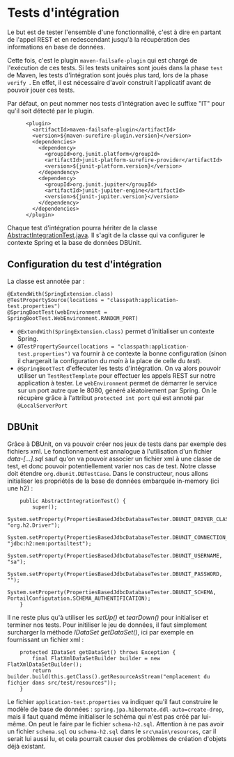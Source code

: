# Tests d'intégration
Le but est de tester l'ensemble d'une fonctionnalité, c'est à dire en partant de l'appel REST et en redescendant jusqu'à la récupération des informations en base de données.

Cette fois, c'est le plugin `maven-failsafe-plugin` qui est chargé de l'exécution de ces tests. Si les tests unitaires sont joués dans la phase `test` de Maven, les tests d'intégration 
sont joués plus tard, lors de la phase `verify `. En effet, il est nécessaire d'avoir construit l'applicatif avant de pouvoir jouer ces tests.

Par défaut, on peut nommer nos tests d'intégration avec le suffixe "IT" pour qu'il soit détecté par le plugin.
```
      <plugin>
        <artifactId>maven-failsafe-plugin</artifactId>
        <version>${maven-surefire-plugin.version}</version>
        <dependencies>
          <dependency>
            <groupId>org.junit.platform</groupId>
            <artifactId>junit-platform-surefire-provider</artifactId>
            <version>${junit-platform.version}</version>
          </dependency>
          <dependency>
            <groupId>org.junit.jupiter</groupId>
            <artifactId>junit-jupiter-engine</artifactId>
            <version>${junit-jupiter.version}</version>
          </dependency>
        </dependencies>
      </plugin>
```

Chaque test d'intégration pourra hériter de la classe [AbstractIntegrationTest.java](../../src/test/java/fr/deroffal/portail/AbstractIntegrationTest.java). Il s'agit de la classe 
qui va configurer le contexte Spring et la base de données DBUnit.

## Configuration du test d'intégration
La classe est annotée par : 
```
@ExtendWith(SpringExtension.class)
@TestPropertySource(locations = "classpath:application-test.properties")
@SpringBootTest(webEnvironment = SpringBootTest.WebEnvironment.RANDOM_PORT)
```
 * `@ExtendWith(SpringExtension.class)` permet d'initialiser un contexte Spring.
 * `@TestPropertySource(locations = "classpath:application-test.properties")` va fournir à ce contexte la bonne configuration (sinon il chargerait la configuration du *main* à la place de
  celle du *test*).
 * `@SpringBootTest` d'effecuter les tests d'intégration. On va alors pouvoir utiliser un `TestRestTemplate` pour effectuer les appels REST sur notre application à tester. Le 
 `webEnvironment` permet de démarrer le service sur un port autre que le 8080, généré aléatoirement par Spring. On le récupère grâce à l'attribut `protected int port`
 qui est annoté par `@LocalServerPort` 

## DBUnit
Grâce à DBUnit, on va pouvoir créer nos jeux de tests dans par exemple des fichiers xml. Le fonctionnement est annalogue à l'utilisation d'un fichier *data-[...].sql* sauf qu'on va 
pouvoir associer un fichier xml à une classe de test, et donc pouvoir potentiellement varier nos cas de test.
Notre classe doit étendre `org.dbunit.DBTestCase`. Dans le constructeur, nous allons initialiser les propriétés de la base de données embarquée in-memory (ici une h2) :
```
	public AbstractIntegrationTest() {
		super();
		System.setProperty(PropertiesBasedJdbcDatabaseTester.DBUNIT_DRIVER_CLASS, "org.h2.Driver");
		System.setProperty(PropertiesBasedJdbcDatabaseTester.DBUNIT_CONNECTION_URL, "jdbc:h2:mem:portailtest");
		System.setProperty(PropertiesBasedJdbcDatabaseTester.DBUNIT_USERNAME, "sa");
		System.setProperty(PropertiesBasedJdbcDatabaseTester.DBUNIT_PASSWORD, "");
		System.setProperty(PropertiesBasedJdbcDatabaseTester.DBUNIT_SCHEMA, PortailConfigutation.SCHEMA_AUTHENTIFICATION);
	}
```
Il ne reste plus qu'à utiliser les *setUp()* et *tearDown()* pour initialiser et terminer nos tests. Pour initiliser le jeu de données, il faut simplement surcharger la méthode *IDataSet
 getDataSet()*, ici par exemple en fournissant un fichier xml :
```
	protected IDataSet getDataSet() throws Exception {
		final FlatXmlDataSetBuilder builder = new FlatXmlDataSetBuilder();
		return builder.build(this.getClass().getResourceAsStream("emplacement du fichier dans src/test/resources"));
	}
```
Le fichier `application-test.properties` va indiquer qu'il faut construire le modèle de base de données :
`spring.jpa.hibernate.ddl-auto=create-drop`, mais il faut quand même initialiser le schéma qui n'est pas créé par lui-même. On peut le faire par le fichier `schema-h2.sql`. Attention à ne
 pas avoir un fichier `schema.sql` ou `schema-h2.sql` dans le `src\main\resources`, car il serait lui aussi lu, et cela pourrait causer des problèmes de création d'objets déjà existant.